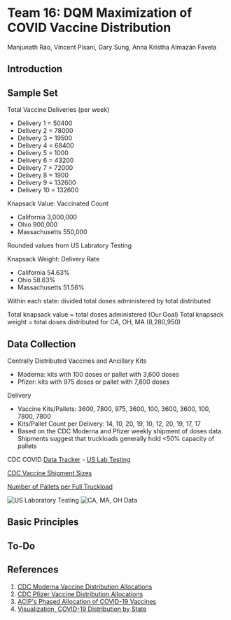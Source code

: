 # Team 16: DQM Maximization of COVID Vaccine  Distribution
Manjunath Rao, Vincent Pisani, Gary Sung, Anna Kristha Almazán Favela

## Introduction


## Sample Set
Total Vaccine Deliveries (per week)
* Delivery 1 = 50400 
* Delivery 2 = 78000
* Delivery 3 = 19500
* Delivery 4 = 68400
* Delivery 5 = 1000
* Delivery 6 = 43200
* Delivery 7 = 72000
* Delivery 8 = 1900
* Delivery 9 = 132600
* Delivery 10 = 132600  


Knapsack Value: Vaccinated Count
* California      3,000,000
* Ohio              900,000
* Massachusetts     550,000

Rounded values from US Labratory Testing  

Knapsack Weight: Delivery Rate
* California         54.63%
* Ohio               58.63%
* Massachusetts      51.56%

Within each state: divided total doses administered by total distributed  



Total knapsack value = total doses administered (Our Goal)
Total knapsack weight = total doses distributed for CA, OH, MA (8,280,950)


## Data Collection
Centrally Distributed Vaccines and Ancillary Kits
* Moderna: kits with 100 doses or pallet with 3,600 doses
* Pfizer: kits with 975 doses or pallet with 7,800 doses  

Delivery
* Vaccine Kits/Pallets: 3600, 7800, 975, 3600, 100, 3600, 3600, 100, 7800, 7800
* Kits/Pallet Count per Delivery: 14, 10, 20, 19, 10, 12, 20, 19, 17, 17
* Based on the CDC Moderna and Pfizer weekly shipment of doses data.
Shipments suggest that truckloads generally hold <50% capacity of pallets  


CDC COVID [Data Tracker](https://covid.cdc.gov/covid-data-tracker/index.html#datatracker-home) - [US Lab Testing](https://covid.cdc.gov/covid-data-tracker/#testing_tests7day)

[CDC Vaccine Shipment Sizes](http://publichealth.lacounty.gov/acd/docs/COVID-19VaccineProductInfoGuide.pdf)

[Number of Pallets per Full Truckload](https://www.freightrun.com/blog/post/full-truckloads-how-many-pallets-will-fit)



![US Laboratory Testing](https://github.com/iQuHACK/2021_Team16/blob/main/images/US%20Lab%20Testing.png)
![CA, MA, OH Data](https://github.com/iQuHACK/2021_Team16/blob/main/images/CA%2C%20MA%2C%20OH.png)




## Basic Principles

## To-Do



## References
1. [CDC Moderna Vaccine Distribution Allocations](https://data.cdc.gov/Vaccinations/COVID-19-Vaccine-Distribution-Allocations-by-Juris/b7pe-5nws)
2. [CDC Pfizer Vaccine Distribution Allocations](https://data.cdc.gov/Vaccinations/COVID-19-Vaccine-Distribution-Allocations-by-Juris/saz5-9hgg)
3. [ACIP's Phased Allocation of COVID-19 Vaccines](https://www.cdc.gov/vaccines/acip/meetings/downloads/slides-2020-12/slides-12-20/02-COVID-Dooling.pdf)
4. [Visualization, COVID-19 Distribution by State](https://www.usatoday.com/in-depth/graphics/2021/01/14/covid-vaccine-distribution-by-state-how-many-covid-vaccines-have-been-given-in-us-how-many-people/6599531002/)

